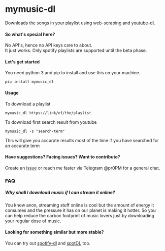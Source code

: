 # mymusic-dl

Downloads the songs in your playlist using web-scraping and [youtube-dl](https://github.com/ytdl-org/youtube-dl/).

#### So what's special here?
No API's, hence no API keys care to about.<br>
It just works. Only spotify playlists are supported until the beta phase.

#### Let's get started
You need python 3 and pip to install and use this on your machine.

`pip install mymusic_dl`


#### Usage

To download a playlist
```
mymusic_dl https://link/of/the/playlist
```

To download first search result from youtube
```
mymusic_dl -s "search-term"
```
This will give you accurate results most of the time if you have searched for an accurate term

#### Have suggestions? Facing issues? Want to contribute?
Create an [issue](https://github.com/pr0PM/mymusic-dl/issues) or reach me faster via Telegram @pr0PM for a general chat.


### FAQ

##### Why shall I download music if I can stream it online?
You know anon, streaming stuff online is cool but the amount of energy it consumes and the pressure it has on our planet is making it hotter. So you can help reduce the carbon footprint of music lovers just by downloading your regular dose of music.

#### Looking for something similar but more stable?
You can try out [spotify-dl](https://github.com/SathyaBhat/spotify-dl) and [spotDL](https://github.com/spotDL/spotify-downloader) too.

